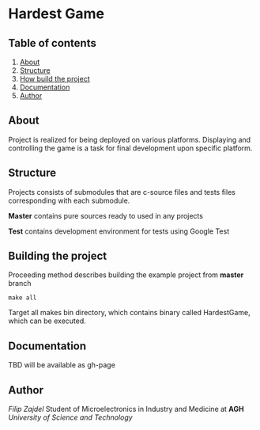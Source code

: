 # Hardest Game

## Table of contents

1. [About](#about)
2. [Structure](#structure)
3. [How build the project](#building-the-project)
4. [Documentation](#documentation)
5. [Author](#author)


## About

Project is realized for being deployed on various platforms. Displaying and controlling the game is a task for final development upon specific platform.

## Structure

Projects consists of submodules that are c-source files and tests files corresponding with each submodule. 

**Master** contains pure sources ready to used in any projects

**Test** contains development environment for tests using Google Test 

## Building the project

Proceeding method describes building the example project from **master** branch

```shell
make all
```

Target all makes bin directory, which contains binary called HardestGame, which can be executed.

## Documentation

TBD will be available as gh-page

## Author

*Filip Zajdel*
Student of Microelectronics in Industry and Medicine at **AGH** *University of Science and Technology*
